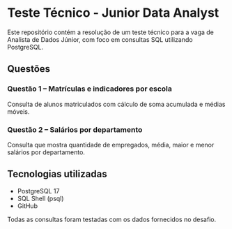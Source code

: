 # Teste Técnico - Junior Data Analyst

Este repositório contém a resolução de um teste técnico para a vaga de Analista de Dados Júnior, com foco em consultas SQL utilizando PostgreSQL.

## Questões

### Questão 1 – Matrículas e indicadores por escola
Consulta de alunos matriculados com cálculo de soma acumulada e médias móveis.

### Questão 2 – Salários por departamento
Consulta que mostra quantidade de empregados, média, maior e menor salários por departamento.

## Tecnologias utilizadas

- PostgreSQL 17
- SQL Shell (psql)
- GitHub

Todas as consultas foram testadas com os dados fornecidos no desafio.
